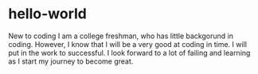 # hello-world
New to coding
I am a college freshman, who has little backgorund in coding. However, I know that I will be a very good at coding in time. I will put in the work to successful. I look forward to a lot of failing and learning as I start my journey to become great.

